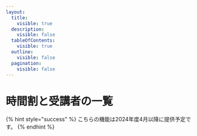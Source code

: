 ```yaml
---
layout:
  title:
    visible: true
  description:
    visible: false
  tableOfContents:
    visible: true
  outline:
    visible: false
  pagination:
    visible: false
---
```


# 時間割と受講者の一覧

{% hint style="success" %}
こちらの機能は2024年度4月以降に提供予定です。
{% endhint %}
